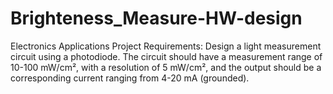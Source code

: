 # Brighteness_Measure-HW-design
Electronics Applications Project 
Requirements: Design a light measurement circuit using a photodiode. The circuit should have a measurement range of 10-100 mW/cm², with a resolution of 5 mW/cm², and the output should be a corresponding current ranging from 4-20 mA (grounded).
